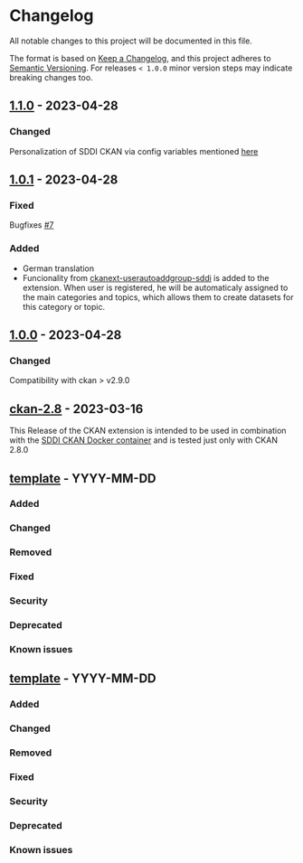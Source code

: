 # Changelog

All notable changes to this project will be documented in this file.

The format is based on [Keep a Changelog](https://keepachangelog.com/en/1.0.0/),
and this project adheres to [Semantic Versioning](https://semver.org/spec/v2.0.0.html).
For releases `< 1.0.0` minor version steps may indicate breaking changes too.
## [1.1.0](https://github.com/tum-gis/ckanext-grouphierarchy-sddi/releases/tag/1.1.1) - 2023-04-28

### Changed
Personalization of SDDI CKAN via config variables mentioned [here](https://github.com/tum-gis/ckanext-grouphierarchy-sddi/issues/8)

## [1.0.1](https://github.com/tum-gis/ckanext-grouphierarchy-sddi/releases/tag/1.0.1) - 2023-04-28

### Fixed
Bugfixes [#7](https://github.com/tum-gis/ckanext-grouphierarchy-sddi/pull/7)

### Added
- German translation
- Funcionality from [ckanext-userautoaddgroup-sddi](https://github.com/tum-gis/ckanext-userautoaddgroup-sddi) is added to the extension. When user is registered, he will be automaticaly assigned to the main categories and topics, which allows them to create datasets for this category or topic.

## [1.0.0](https://github.com/tum-gis/ckanext-grouphierarchy-sddi/releases/tag/1.0.0) - 2023-04-28

### Changed
Compatibility with ckan > v2.9.0

## [ckan-2.8](https://github.com/tum-gis/ckanext-grouphierarchy-sddi/releases/tag/ckan-2.8) - 2023-03-16

This Release of the CKAN extension is intended to be used in combination with the [SDDI CKAN Docker container](https://github.com/tum-gis/SDDI-CKAN-Docker) and is tested just only with CKAN 2.8.0

## [template] - YYYY-MM-DD

### Added

### Changed

### Removed

### Fixed

### Security

### Deprecated

### Known issues

## [template] - YYYY-MM-DD

### Added

### Changed

### Removed

### Fixed

### Security

### Deprecated

### Known issues

[Unreleased]: https://github.com/tum-gis/ckan-docker/compare/0.0.5...HEAD
[1.0.1]: https://github.com/tum-gis/ckan-docker/compare/1.0.0...1.0.1
[1.0.0]: https://github.com/tum-gis/ckan-docker/compare/0.0.5...1.0.0
[0.0.5]: https://github.com/tum-gis/ckan-docker/compare/0.0.4...0.0.5
[0.0.4]: https://github.com/tum-gis/ckan-docker/compare/0.0.3...0.0.4
[0.0.3]: https://github.com/tum-gis/ckan-docker/compare/0.0.2...0.0.3
[0.0.2]: https://github.com/tum-gis/ckan-docker/compare/0.0.1...0.0.2
[0.0.1]: https://github.com/tum-gis/ckan-docker/releases/tag/0.0.1
[template]: https://keepachangelog.com/en/1.0.0/
